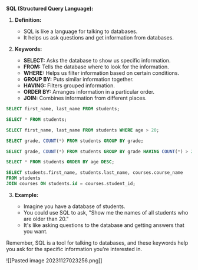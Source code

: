 **SQL (Structured Query Language):**

1. **Definition:**
    
    - SQL is like a language for talking to databases.
    - It helps us ask questions and get information from databases.
    
2. **Keywords:**
    
    - **SELECT:** Asks the database to show us specific information.
    - **FROM:** Tells the database where to look for the information.
    - **WHERE:** Helps us filter information based on certain conditions.
    - **GROUP BY:** Puts similar information together.
    - **HAVING:** Filters grouped information.
    - **ORDER BY:** Arranges information in a particular order.
    - **JOIN:** Combines information from different places.

```sql
SELECT first_name, last_name FROM students;

SELECT * FROM students;

SELECT first_name, last_name FROM students WHERE age > 20;

SELECT grade, COUNT(*) FROM students GROUP BY grade;

SELECT grade, COUNT(*) FROM students GROUP BY grade HAVING COUNT(*) > 2;

SELECT * FROM students ORDER BY age DESC;

SELECT students.first_name, students.last_name, courses.course_name
FROM students
JOIN courses ON students.id = courses.student_id;

```
    
3. **Example:**
    
    - Imagine you have a database of students.
    - You could use SQL to ask, "Show me the names of all students who are older than 20."
    - It's like asking questions to the database and getting answers that you want.

Remember, SQL is a tool for talking to databases, and these keywords help you ask for the specific information you're interested in.

![[Pasted image 20231127023256.png]]